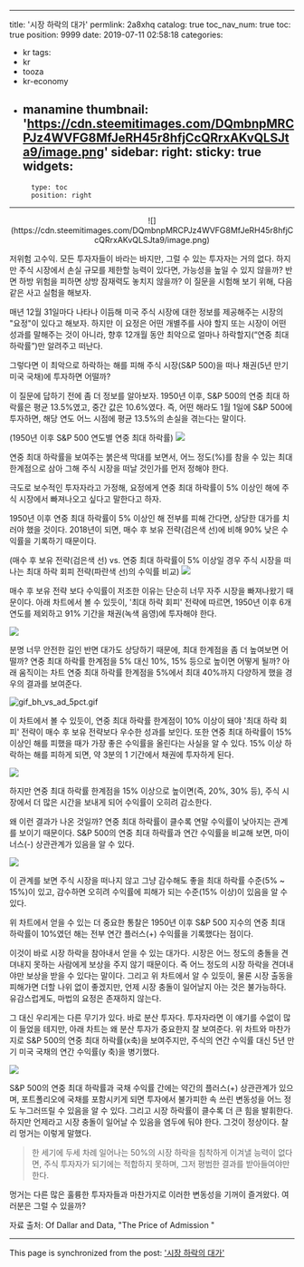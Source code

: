 
---
title: '시장 하락의 대가'
permlink: 2a8xhq
catalog: true
toc_nav_num: true
toc: true
position: 9999
date: 2019-07-11 02:58:18
categories:
- kr
tags:
- kr
- tooza
- kr-economy
- manamine
thumbnail: 'https://cdn.steemitimages.com/DQmbnpMRCPJz4WVFG8MfJeRH45r8hfjCcQRrxAKvQLSJta9/image.png'
sidebar:
    right:
        sticky: true
widgets:
    -
        type: toc
        position: right
---


<center>
![](https://cdn.steemitimages.com/DQmbnpMRCPJz4WVFG8MfJeRH45r8hfjCcQRrxAKvQLSJta9/image.png)
</center>

저위험 고수익. 모든 투자자들이 바라는 바지만, 그럴 수 있는 투자자는 거의 없다. 하지만 주식 시장에서 손실 규모를 제한할 능력이 있다면, 가능성을 높일 수 있지 않을까? 반면 하방 위험을 피하면 상방 잠재력도 놓치지 않을까? 이 질문을 시험해 보기 위해, 다음 같은 사고 실험을 해보자.​

매년 12월 31일마다 나타나 이듬해 미국 주식 시장에 대한 정보를 제공해주는 시장의 "요정"이 있다고 해보자. 하지만 이 요정은 어떤 개별주를 사야 할지 또는 시장이 어떤 성과를 말해주는 것이 아니라, 향후 12개월 동안 최악으로 얼마나 하락할지(“연중 최대 하락률”)만 알려주고 떠난다.​

그렇다면 이 최악으로 하락하는 해를 피해 주식 시장(S&P 500)을 떠나 채권(5년 만기 미국 국채)에 투자하면 어떨까?​

이 질문에 답하기 전에 좀 더 정보를 알아보자. 1950년 이후, S&P 500의 연중 최대 하락률은 평균 13.5%였고, 중간 값은 10.6%였다. 즉, 어떤 해라도 1월 1일에 S&P 500에 투자하면, 해당 연도 어느 시점에 평균 13.5%의 손실을 겪는다는 말이다.​

(1950년 이후 S&P 500 연도별 연중 최대 하락률) 
![](https://cdn.steemitimages.com/DQmbRhqJ3B5GrCdYdpT4ttEQSbQyDPhdYkbfpbJXb8ogwx5/image.png)

연중 최대 하락률을 보여주는 붉은색 막대를 보면서, 어느 정도(%)를 참을 수 있는 최대 한계점으로 삼아 그해 주식 시장을 떠날 것인가를 먼저 정해야 한다.​

극도로 보수적인 투자자라고 가정해, 요정에게 연중 최대 하락률이 5% 이상인 해에 주식 시장에서 빠져나오고 싶다고 말한다고 하자.​

1950년 이후 연중 최대 하락률이 5% 이상인 해 전부를 피해 간다면, 상당한 대가를 치러야 했을 것이다. 2018년이 되면, 매수 후 보유 전략(검은색 선)에 비해 90% 낮은 수익률을 기록하기 때문이다.​

(매수 후 보유 전략(검은색 선) vs. 연중 최대 하락률이 5% 이상일 경우 주식 시장을 떠나는 최대 하락 회피 전략(파란색 선)의 수익률 비교)
![](https://cdn.steemitimages.com/DQmVcGhMBwENgfftshXJg6oxk4FFsCHUhuFLdf1mbPuz5qe/image.png)

매수 후 보유 전략 보다 수익률이 저조한 이유는 단순히 너무 자주 시장을 빠져나왔기 때문이다. 아래 차트에서 볼 수 있듯이, '최대 하락 회피' 전략에 따르면, 1950년 이후 6개 연도를 제외하고 91% 기간을 채권(녹색 음영)에 투자해야 한다.

![](https://cdn.steemitimages.com/DQmVp1Ct38mtteTAQuSqzqfUqFZLtZ9JwwuyW2nDwGrmUou/image.png)

분명 너무 안전한 길인 반면 대가도 상당하기 때문에, 최대 한계점을 좀 더 높여보면 어떨까? 연중 최대 하락률 한계점을 5% 대신 10%, 15% 등으로 높이면 어떻게 될까? 아래 움직이는 차트 연중 최대 하락률 한계점을 5%에서 최대 40%까지 다양하게 했을 경우의 결과를 보여준다.

![gif_bh_vs_ad_5pct.gif](https://cdn.steemitimages.com/DQmPZfQz2BQxSUoWHjkXnvaCsJNhaC7MeBbov1n9XP9d76K/gif_bh_vs_ad_5pct.gif)

이 차트에서 볼 수 있듯이, 연중 최대 하락률 한계점이 10% 이상이 돼야 '최대 하락 회피' 전략이 매수 후 보유 전략보다 우수한 성과를 보인다. 또한 연중 최대 하락률이 15% 이상인 해를 피했을 때가 가장 좋은 수익률을 올린다는 사실을 알 수 있다. 15% 이상 하락하는 해를 피하게 되면, 약 3분의 1 기간에서 채권에 투자하게 된다.

![](https://cdn.steemitimages.com/DQmfKh7pa5zUY2MQU54rUEDnmoz4KY12qh4BbwGA6XzeWwu/image.png)

하지만 연중 최대 하락률 한계점을 15% 이상으로 높이면(즉, 20%, 30% 등), 주식 시장에서 더 많은 시간을 보내게 되어 수익률이 오히려 감소한다.​

왜 이런 결과가 나온 것일까? 연중 최대 하락률이 클수록 연말 수익률이 낮아지는 관계를 보이기 때문이다. S&P 500의 연중 최대 하락률과 연간 수익률을 비교해 보면, 마이너스(-) 상관관계가 있음을 알 수 있다.

![](https://cdn.steemitimages.com/DQmZK7jQ3tQVTzYh2TXrXDcXxvNRcdsDMf58g7EjVue6pob/image.png)

이 관계를 보면 주식 시장을 떠나지 않고 그냥 감수해도 좋을 최대 하락률 수준(5% ~ 15%)이 있고, 감수하면 오히려 수익률에 피해가 되는 수준(15% 이상)이 있음을 알 수 있다.​

위 차트에서 얻을 수 있는 더 중요한 통찰은 1950년 이후 S&P 500 지수의 연중 최대 하락률이 10%였던 해는 전부 연간 플러스(+) 수익률을 기록했다는 점이다.​

이것이 바로 시장 하락을 참아내서 얻을 수 있는 대가다. 시장은 어느 정도의 충돌을 견뎌내지 못하는 사람에게 보상을 주지 않기 때문이다. 즉 어느 정도의 시장 하락을 견뎌내야만 보상을 받을 수 있다는 말이다. 그리고 위 차트에서 알 수 있듯이, 물론 시장 출동을 피해가면 더할 나위 없이 좋겠지만, 언제 시장 충돌이 일어날지 아는 것은 불가능하다. 유감스럽게도, 마법의 요정은 존재하지 않는다.​

그 대신 우리게는 다른 무기가 있다. 바로 분산 투자다. 투자자라면 이 얘기를 수없이 많이 들었을 테지만, 아래 차트는 왜 분산 투자가 중요한지 잘 보여준다. 위 차트와 마찬가지로 S&P 500의 연중 최대 하락률(x축)을 보여주지만, 주식의 연간 수익률 대신 5년 만기 미국 국채의 연간 수익률(y 축)을 병기했다.

![](https://cdn.steemitimages.com/DQmenFLmXUFKG3UQHDisHHJ4w9RNz4wdNx5B2wWCpd1v4YF/image.png)

S&P 500의 연중 최대 하락률과 국채 수익률 간에는 약간의 플러스(+) 상관관계가 있으며, 포트폴리오에 국채를 포함시키게 되면 투자에서 불가피한 속 쓰린 변동성을 어느 정도 누그러뜨릴 수 있음을 알 수 있다. 그리고 시장 하락률이 클수록 더 큰 힘을 발휘한다. 하지만 언제라고 시장 충돌이 일어날 수 있음을 염두에 둬야 한다. 그것이 정상이다. 찰리 멍거는 이렇게 말했다.

>한 세기에 두세 차례 일어나는 50%의 시장 하락을 침착하게 이겨낼 능력이 없다면, 주식 투자자가 되기에는 적합하지 못하며, 그저 평범한 결과를 받아들여야만 한다.

멍거는 다른 많은 훌륭한 투자자들과 마찬가지로 이러한 변동성을 기꺼이 즐겨왔다. 여러분은 그럴 수 있을까?​

자료 출처: Of Dallar and Data, "The Price of Admission "

- - -

This page is synchronized from the post: ['시장 하락의 대가'](https://steemit.com/@pius.pius/2a8xhq)

